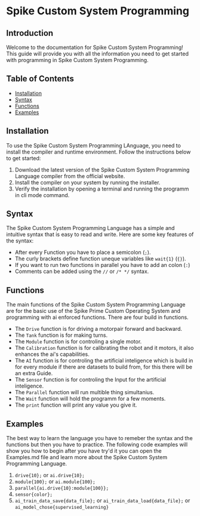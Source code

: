 # Spike Custom System Programming

## Introduction

Welcome to the documentation for Spike Custom System Programming! This guide will provide you with all the information you need to get started with programming in Spike Custom System Programming.

## Table of Contents

- [Installation](#installation)
- [Syntax](#syntax)
- [Functions](#functions)
- [Examples](#examples)

## Installation

To use the Spike Custom System Programming LAnguage, you need to install the compiler and runtime environment. Follow the instructions below to get started:

1. Download the latest version of the Spike Custom System Programming Language compiler from the official website.
2. Install the compiler on your system by running the installer.
3. Verify the installation by opening a terminal and running the programm in cli mode command.

## Syntax

The Spike Custom System Programming Language has a simple and intuitive syntax that is easy to read and write. Here are some key features of the syntax:

- After every Function you have to place a semicolon (`;`).
- The curly brackets define function uneque variables like `wait{1}` (`{}`).
- If you want to run two functions in parallel you have to add an colon (`:`)
- Comments can be added using the `//` or `/* */` syntax.

## Functions

The main functions of the Spike Custom System Programming Language are for the basic use of the Spike Prime Custom Operating System and programming with ai enforced functions.
There are four build in functions.

- The `Drive` function is for driving a motorpair forward and backward.
- The `Tank` function is for making turns.
- The `Module` function is for controling a single motor.
- The `Calibration` function is for calibrating the robot and it motors, it also enhances the ai's capabilities.
- The `AI` function is for controling the artificial inteligence which is build in for every module if there are datasets to build from, for this there will be an extra Guide.
- The `Sensor` function is for controling the Input for the artificial inteligence.
- The `Parallel` function will run multible thing simultanius.
- The `Wait` function will hold the programm for a few moments.
- The `print` function will print any value you give it.

## Examples

The best way to learn the language you have to remeber the syntax and the functions but then you have to practice. The following code examples will show you how to begin after you have try'd it you can open the Examples.md file and learn more about the Spike Custom System Programming Language.

1. `drive{10};` or `ai.drive{10};`
2. `module{100};` or `ai.module{100};`
3. `parallel{ai.drive{10}:module{100}};`
4. `sensor{color};`
5. `ai_train_data_save{data_file};` or `ai_train_data_load{data_file};` or `ai_model_chose{supervised_learning}`
